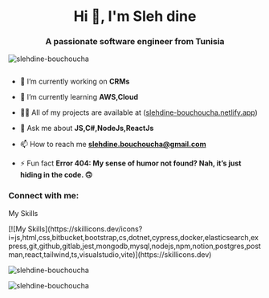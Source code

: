 <h1 align="center">Hi 👋, I'm Sleh dine</h1>
<h3 align="center">A passionate software engineer from Tunisia</h3>

<p align="left"> <img src="https://komarev.com/ghpvc/?username=slehdine-bouchoucha&label=Profile%20views&color=0e75b6&style=flat" alt="slehdine-bouchoucha" /> </p>

<p align="left"> <a href="https://twitter.com/" target="blank"><img src="https://img.shields.io/twitter/follow/?logo=twitter&style=for-the-badge" alt="" /></a> </p>

- 🔭 I’m currently working on **CRMs**

- 🌱 I’m currently learning **AWS,Cloud**

- 👨‍💻 All of my projects are available at ([slehdine-bouchoucha.netlify.app](https://slehdine-bouchoucha.netlify.app))

- 💬 Ask me about **JS,C#,NodeJs,ReactJs**

- 📫 How to reach me **slehdine.bouchoucha@gmail.com**

- ⚡ Fun fact **Error 404: My sense of humor not found? Nah, it’s just hiding in the code. 🙃**

<h3 align="left">Connect with me:</h3>
<p align="left">
</p>
<p>My Skills</p>
[![My Skills](https://skillicons.dev/icons?i=js,html,css,bitbucket,bootstrap,cs,dotnet,cypress,docker,elasticsearch,express,git,github,gitlab,jest,mongodb,mysql,nodejs,npm,notion,postgres,postman,react,tailwind,ts,visualstudio,vite)](https://skillicons.dev)

<p><img align="center" src="https://github-readme-stats.vercel.app/api/top-langs?username=slehdine-bouchoucha&show_icons=true&locale=en&layout=compact" alt="slehdine-bouchoucha" /></p>

<p><img align="center" src="https://github-readme-streak-stats.herokuapp.com/?user=slehdine-bouchoucha&" alt="slehdine-bouchoucha" /></p>
